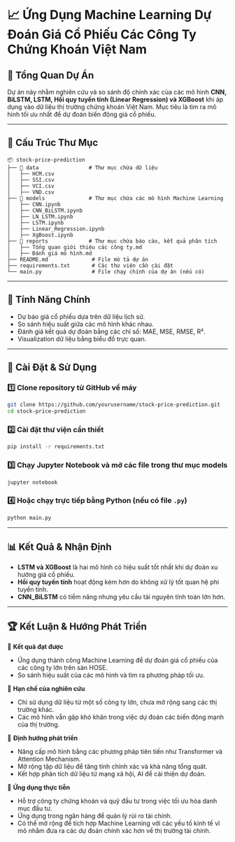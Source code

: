 # 📈 Ứng Dụng Machine Learning Dự Đoán Giá Cổ Phiếu Các Công Ty Chứng Khoán Việt Nam  

## 📌 **Tổng Quan Dự Án**  
Dự án này nhằm nghiên cứu và so sánh độ chính xác của các mô hình **CNN, BiLSTM, LSTM, Hồi quy tuyến tính (Linear Regression) và XGBoost** khi áp dụng vào dữ liệu thị trường chứng khoán Việt Nam. Mục tiêu là tìm ra mô hình tối ưu nhất để dự đoán biến động giá cổ phiếu.  

---

## 📂 **Cấu Trúc Thư Mục**  
```
📦 stock-price-prediction
├── 📂 data                # Thư mục chứa dữ liệu
│   ├── HCM.csv
│   ├── SSI.csv
│   ├── VCI.csv
│   ├── VND.csv
├── 📂 models              # Thư mục chứa các mô hình Machine Learning
│   ├── CNN.ipynb
│   ├── CNN_BiLSTM.ipynb
│   ├── LN_LSTM.ipynb
│   ├── LSTM.ipynb
│   ├── Linear_Regression.ipynb
│   ├── XgBoost.ipynb
├── 📂 reports             # Thư mục chứa báo cáo, kết quả phân tích
│   ├── Tổng quan giới thiệu các công ty.md
│   ├── Đánh giá mô hình.md
├── README.md              # File mô tả dự án
├── requirements.txt       # Các thư viện cần cài đặt
└── main.py                # File chạy chính của dự án (nếu có)
```

---

## 🔹 **Tính Năng Chính**
- Dự báo giá cổ phiếu dựa trên dữ liệu lịch sử.
- So sánh hiệu suất giữa các mô hình khác nhau.
- Đánh giá kết quả dự đoán bằng các chỉ số: MAE, MSE, RMSE, R².
- Visualization dữ liệu bằng biểu đồ trực quan.

---

## 🔧 **Cài Đặt & Sử Dụng**
### 1️⃣ Clone repository từ GitHub về máy
```bash
git clone https://github.com/yourusername/stock-price-prediction.git
cd stock-price-prediction
```
### 2️⃣ Cài đặt thư viện cần thiết
```bash
pip install -r requirements.txt
```
### 3️⃣ Chạy Jupyter Notebook và mở các file trong thư mục models
```bash
jupyter notebook
```
### 4️⃣ Hoặc chạy trực tiếp bằng Python (nếu có file `.py`)
```bash
python main.py
```

---

## 📊 **Kết Quả & Nhận Định**
- **LSTM và XGBoost** là hai mô hình có hiệu suất tốt nhất khi dự đoán xu hướng giá cổ phiếu.
- **Hồi quy tuyến tính** hoạt động kém hơn do không xử lý tốt quan hệ phi tuyến tính.
- **CNN_BiLSTM** có tiềm năng nhưng yêu cầu tài nguyên tính toán lớn hơn.

---

## 🏆 **Kết Luận & Hướng Phát Triển**
📌 **Kết quả đạt được**
- Ứng dụng thành công Machine Learning để dự đoán giá cổ phiếu của các công ty lớn trên sàn HOSE.
- So sánh hiệu suất của các mô hình và tìm ra phương pháp tối ưu.

📌 **Hạn chế của nghiên cứu**
- Chỉ sử dụng dữ liệu từ một số công ty lớn, chưa mở rộng sang các thị trường khác.
- Các mô hình vẫn gặp khó khăn trong việc dự đoán các biến động mạnh của thị trường.

📌 **Định hướng phát triển**
- Nâng cấp mô hình bằng các phương pháp tiên tiến như Transformer và Attention Mechanism.
- Mở rộng tập dữ liệu để tăng tính chính xác và khả năng tổng quát.
- Kết hợp phân tích dữ liệu từ mạng xã hội, AI để cải thiện dự đoán.

📌 **Ứng dụng thực tiễn**
- Hỗ trợ công ty chứng khoán và quỹ đầu tư trong việc tối ưu hóa danh mục đầu tư.
- Ứng dụng trong ngân hàng để quản lý rủi ro tài chính.
- Có thể mở rộng để tích hợp Machine Learning với các yếu tố kinh tế vĩ mô nhằm đưa ra các dự đoán chính xác hơn về thị trường tài chính.

